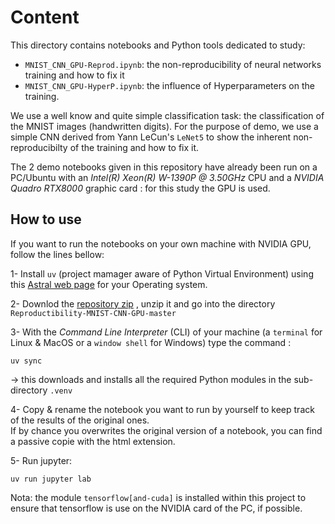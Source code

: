 # Content

This directory contains notebooks  and Python tools dedicated to study:
- `MNIST_CNN_GPU-Reprod.ipynb`: the non-reproducibility of neural networks training and how to fix it
- `MNIST_CNN_GPU-HyperP.ipynb`: the influence of Hyperparameters on the training.

We use a well know and quite simple classification task: the classification of the MNIST images (handwritten digits). For the purpose of demo, we use a simple CNN derived from  Yann LeCun's `LeNet5` 
to show the inherent non-reproducibilty of the training and how to fix it. 

The 2 demo notebooks given in this repository have already been run on a PC/Ubuntu with an _Intel(R) Xeon(R) W-1390P @ 3.50GHz_ CPU and a _NVIDIA Quadro RTX8000_ graphic card : for this study the GPU is used.

## How to use

If you want to run the notebooks on your own machine with NVIDIA GPU, follow the lines bellow:

1- Install `uv` (project mamager aware of Python Virtual Environment) using this [Astral web page](https://docs.astral.sh/uv/getting-started/installation/#__tabbed_1_2) for your Operating system.

2- Downlod the [repository zip](https://github.com/cjlux/Reproductibility-MNIST-CNN-GPU/archive/refs/heads/master.zip) , unzip it and go into the directory `Reproductibility-MNIST-CNN-GPU-master`

3- With the _Command Line Interpreter_ (CLI) of your machine (a `terminal` for Linux & MacOS or a `window shell` for Windows) type the command :
    
    uv sync

-> this downloads and installs all the required Python modules in the sub-directory `.venv`

4- Copy & rename the notebook you want to run by yourself to keep track of the results of the original ones.<br>
If by chance you overwrites the original version of a notebook, you can find a passive copie with the html extension.

5- Run jupyter:
    
    uv run jupyter lab

Nota:  the module `tensorflow[and-cuda]` is installed within this project to ensure that tensorflow is use on the NVIDIA card of the PC, if possible.
